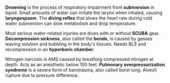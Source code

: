 **Drowning** is the process of respiratory impairment from **submersion** in liquid. Small amounts of water can irritate the larynx when inhaled, causing **laryngospasm**.
The **diving reflex** that slows the heart rate during cold water submersion can slow metabolism and drop temperature.

Most serious water-related injuries are dives with or without **SCUBA** gear.
**Decompression sickness**, also called the **bends**, is caused by gasses leaving solution and bubbling in the body's tissues. Needs BLS and recompression in an **hyperbaric chamber**.

Nitrogen narcosis is AMS caused by breathing compressed nitrogen at depth. Acts as an anesthetic below 100 feet. **Pulmonary overpressurization syndrome** is a severe form of barotrauma, also called burst lung. Alveoli rupture due to pressure difference.